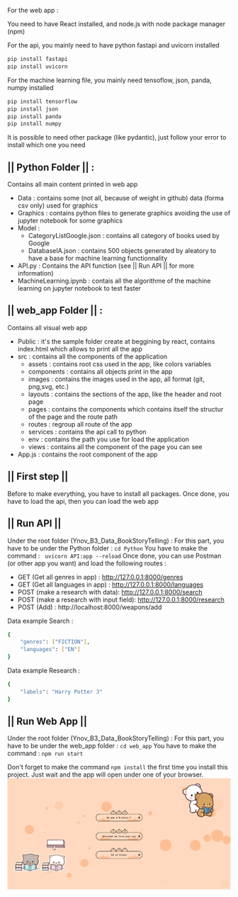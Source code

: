 For the web app : 

You need to have React installed, and node.js with node package manager (npm)

For the api, you mainly need to have python fastapi and uvicorn installed

```sh
pip install fastapi
pip install uvicorn
```

For the machine learning file, you mainly need tensoflow, json, panda, numpy installed

```sh
pip install tensorflow
pip install json
pip install panda
pip install numpy
```

It is possible to need other package (like pydantic), just follow your error to install which one you need


## || Python Folder || : 

Contains all main content printed in web app
- Data : contains some (not all, because of weight in github) data (forma csv only) used for graphics
- Graphics : contains python files to generate graphics avoiding the use of jupyter notebook for some graphics
- Model :
    - CategoryListGoogle.json : contains all category of books used by Google
    - DatabaseIA.json : contains 500 objects generated by aleatory to have a base for machine learning functionnality
- API.py : Contains the API function (see || Run API || for more information)
- MachineLearning.ipynb : contais all the algorithme of the machine learning on jupyter notebook to test faster

## || web_app Folder || :

Contains all visual web app
- Public : it's the sample folder create at beggining by react, contains index.html which allows to print all the app
- src : contains all the components of the application
    - assets : contains root css used in the app, like colors variables
    - components : contains all objects print in the app
    - images : contains the images used in the app, all format (git, png,svg, etc.)
    - layouts : contains the sections of the app, like the header and root page
    - pages : contains the components which contains itself the structur of the page and the route path
    - routes : regroup all route of the app
    - services : contains the api call to python
    - env : contains the path you use for load the application
    - views : contains all the component of the page you can see
- App.js : contains the root component of the app



## || First step ||
Before to make everything, you have to install all packages.
Once done, you have to load the api, then you can load the web app

## || Run API ||
Under the root folder (Ynov_B3_Data_BookStoryTelling) :
For this part, you have to be under the Python folder :  ```cd Python```
You have to make the command :  ``` uvicorn API:app --reload``` 
Once done, you can use Postman (or other app you want) and load the following routes :  

- GET (Get all genres in app) : http://127.0.0.1:8000/genres
- GET (Get all languages in app) : http://127.0.0.1:8000/languages
- POST (make a research with data): http://127.0.0.1:8000/search
- POST (make a research with input field): http://127.0.0.1:8000/research
- POST (Add) : http://localhost:8000/weapons/add

Data example Search : 
```sh
{
    "genres": ["FICTION"],
    "languages": ["EN"]
}
```

Data example Research : 
```sh
{
    "labels": "Harry Potter 3" 
}
```


## || Run Web App ||
Under the root folder (Ynov_B3_Data_BookStoryTelling) :
For this part, you have to be under the web_app folder :  ```cd web_app```
You have to make the command : ```npm run start``` 

Don't forget to make the command ```npm install``` the first time you install this project.
Just wait and the app will open under one of your browser.
![Home Page](image_app/Homepage.png)